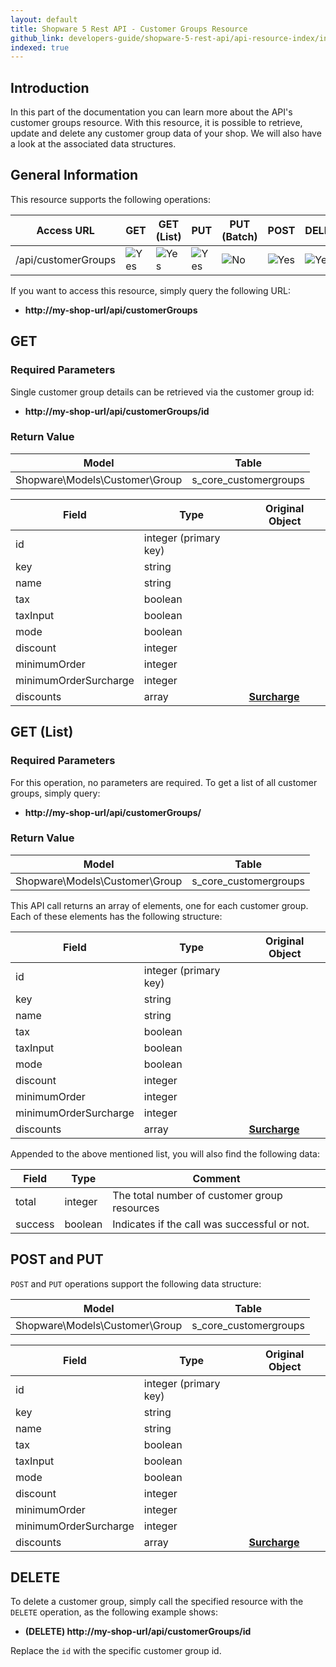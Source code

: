 ```yaml
---
layout: default
title: Shopware 5 Rest API - Customer Groups Resource
github_link: developers-guide/shopware-5-rest-api/api-resource-index/index.md
indexed: true
---
```


## Introduction

In this part of the documentation you can learn more about the API's customer groups resource. With this resource, it is possible to retrieve, update and delete any customer group data of your shop. We will also have a look at the associated data structures.


## General Information

This resource supports the following operations:

|  Access URL                 | GET                | GET (List)      | PUT             | PUT (Batch)      | POST             | DELETE          | DELETE (Batch)  |
|-----------------------------|--------------------|-----------------|-----------------|------------------|------------------|-----------------|-----------------|
| /api/customerGroups         | ![Yes](./img/yes.png)    | ![Yes](./img/yes.png) | ![Yes](./img/yes.png) | ![No](./img/no.png)    | ![Yes](./img/no.png)   | ![Yes](./img/yes.png) | ![No](./img/no.png)   |

If you want to access this resource, simply query the following URL:

* **http://my-shop-url/api/customerGroups**

## GET

### Required Parameters
Single customer group details can be retrieved via the customer group id:

* **http://my-shop-url/api/customerGroups/id**

### Return Value

| Model					             | Table			     |
|------------------------------------|-----------------------|
| Shopware\Models\Customer\Group     | s_core_customergroups |

| Field                 | Type                  | Original Object                                                             |
|-----------------------|-----------------------|-----------------------------------------------------------------------------|
| id				    | integer (primary key) | 							                                                  |
| key    	            | string				|                     							                              |
| name                  | string                |       											                          |
| tax                   | boolean               |             									                              |
| taxInput              | boolean				| 																			  |
| mode                  | boolean               | 														                      |
| discount   		    | integer				| 														                      |
| minimumOrder 		    | integer				| 														                      |
| minimumOrderSurcharge | integer				| 														                      |
| discounts   		    | array 				| **[Surcharge](./models/group-surcharge)**		  							  |

## GET (List)

### Required Parameters

For this operation, no parameters are required.
To get a list of all customer groups, simply query:

* **http://my-shop-url/api/customerGroups/**

### Return Value
| Model					             | Table			     |
|------------------------------------|-----------------------|
| Shopware\Models\Customer\Group     | s_core_customergroups |

This API call returns an array of elements, one for each customer group. Each of these elements has the following structure:

| Field                 | Type                  | Original Object                                                             |
|-----------------------|-----------------------|-----------------------------------------------------------------------------|
| id				    | integer (primary key) | 							                                                  |
| key    	            | string				|                     							                              |
| name                  | string                |       											                          |
| tax                   | boolean               |             									                              |
| taxInput              | boolean				| 																			  |
| mode                  | boolean               | 														                      |
| discount   		    | integer				| 														                      |
| minimumOrder 		    | integer				| 														                      |
| minimumOrderSurcharge | integer				| 														                      |
| discounts   		    | array 				| **[Surcharge](./models/group-surcharge)**		  							  |

Appended to the above mentioned list, you will also find the following data:

| Field               | Type                  | Comment			                                |
|---------------------|-----------------------|-------------------------------------------------|
| total				  | integer				  | The total number of customer group resources    |
| success		      | boolean				  | Indicates if the call was successful or not.	|

## POST and PUT
`POST` and `PUT` operations support the following data structure:

| Model					             | Table			     |
|------------------------------------|-----------------------|
| Shopware\Models\Customer\Group     | s_core_customergroups |

| Field                 | Type                  | Original Object                                                             |
|-----------------------|-----------------------|-----------------------------------------------------------------------------|
| id				    | integer (primary key) | 							                                                  |
| key    	            | string				|                     							                              |
| name                  | string                |       											                          |
| tax                   | boolean               |             									                              |
| taxInput              | boolean				| 																			  |
| mode                  | boolean               | 														                      |
| discount   		    | integer				| 														                      |
| minimumOrder 		    | integer				| 														                      |
| minimumOrderSurcharge | integer				| 														                      |
| discounts   		    | array 				| **[Surcharge](./models/group-surcharge)**		  							  |

## DELETE
To delete a customer group, simply call the specified resource with the `DELETE` operation, as the following example shows:

* **(DELETE) http://my-shop-url/api/customerGroups/id**

Replace the `id` with the specific customer group id.